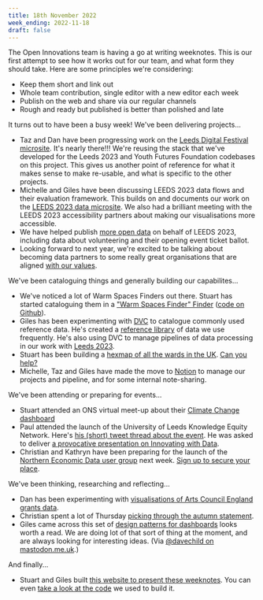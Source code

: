 ```yaml
---
title: 18th November 2022
week_ending: 2022-11-18
draft: false
---
```

The Open Innovations team is having a go at writing weeknotes. This is our first attempt to see how it works out for our team, and what form they should take. Here are some principles we're considering:

* Keep them short and link out
* Whole team contribution, single editor with a new editor each week
* Publish on the web and share via our regular channels
* Rough and ready but published is better than polished and late

It turns out to have been a busy week! We've been delivering projects...

* Taz and Dan have been progressing work on the [Leeds Digital Festival microsite](https://open-innovations.github.io/leeds-digital-festival-data/). It's nearly there!!! We're reusing the stack that we've developed for the Leeds 2023 and Youth Futures Foundation codebases on this project. This gives us another point of reference for what it makes sense to make re-usable, and what is specific to the other projects.
* Michelle and Giles have been discussing LEEDS 2023 data flows and their evaluation framework. This builds on and documents our work on the [LEEDS 2023 data microsite](https://data.leeds2023.co.uk). We also had a brilliant meeting with the LEEDS 2023 accessibility partners about making our visualisations more accessible.
* We have helped publish [more open data](https://datamillnorth.org/publisher/leeds-2023) on behalf of LEEDS 2023, including data about volunteering and their opening event ticket ballot.
* Looking forward to next year, we're excited to be talking about becoming data partners to some really great organisations that are aligned [with our values](https://open-innovations.org/about/).

We've been cataloguing things and generally building our capabilites...

* We've noticed a lot of Warm Spaces Finders out there. Stuart has started cataloguing them in a ["Warm Spaces Finder" Finder](https://open-innovations.github.io/warm-spaces/) ([code on Github](https://github.com/open-innovations/warm-spaces)).
* Giles has been experimenting with [DVC](https://dvc.org) to catalogue commonly used reference data. He's created a [reference library](https://github.com/open-innovations/reference-data) of data we use frequently. He's also using DVC to manage pipelines of data processing in our work with [Leeds 2023](https://data.leeds2023.co.uk).
* Stuart has been building a [hexmap of all the wards in the UK](https://open-innovations.org/projects/hexmaps/builder.html?maps/uk-wards-2022.hexjson&colourscale=Viridis8&borders=false&attribute=Attributes&labels=false). [Can you help?](https://github.com/odileeds/hexmaps/tree/gh-pages/maps/uk-wards-2022)
* Michelle, Taz and Giles have made the move to [Notion](https://www.notion.so) to manage our projects and pipeline, and for some internal note-sharing.

We've been attending or preparing for events...

* Stuart attended an ONS virtual meet-up about their [Climate Change dashboard](https://climate-change.data.gov.uk/)
* Paul attended the launch of the University of Leeds Knowledge Equity Network. Here's [his (short) tweet thread about the event](https://threadreaderapp.com/thread/1593160313977057280.html). He was asked to deliver [a provocative presentation on Innovating with Data](https://docs.google.com/presentation/d/1iuaeFid9iUzgbdN4690ZmTorVhX3svfvyZJsC1hlh_Q/edit?usp=drivesdk).
* Christian and Kathryn have been preparing for the launch of the [Northern Economic Data user group](https://open-innovations.org/blog/2022-10-06-northern-economic-data-user-group) next week. [Sign up to secure your place](https://www.eventbrite.co.uk/e/northern-economic-data-user-group-tickets-433439849257).

We've been thinking, researching and reflecting...

* Dan has been experimenting with [visualisations of Arts Council England grants data](https://data.leeds2023.co.uk/report/arts-council/).
* Christian spent a lot of Thursday [picking through the autumn statement](https://threadreaderapp.com/thread/1593226527294263296.html).
* Giles came across this set of [design patterns for dashboards](https://dashboarddesignpatterns.github.io/patterns.html) looks worth a read. We are doing lot of that sort of thing at the moment, and are always looking for interesting ideas. (Via [@davechild on mastodon.me.uk](https://mastodon.me.uk/@davechild).)

And finally...

* Stuart and Giles built [this website to present these weeknotes](https://weeknotes.open-innovations.org). You can even [take a look at the code](https://github.com/open-innovations/weeknotes) we used to build it.
